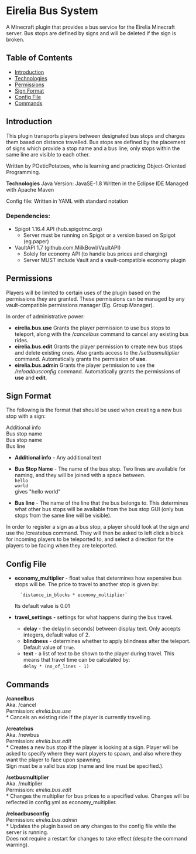 # Eirelia Bus System
A Minecraft plugin that provides a bus service for the Eirelia Minecraft server. Bus stops are defined by signs and will be deleted if the sign is broken.

## Table of Contents 
* [Introduction](#Introduction)
* [Technologies](#Technologies)
* [Permissions](#Permissions)
* [Sign Format](#Sign_Format)
* [Config File](#Config_File)
* [Commands](#Commands)

## Introduction
This plugin transports players between designated bus stops and charges them based on distance travelled. Bus stops are defined by the placement of signs which provide a stop name and a bus line; only stops within the same line are visible to each other.

Written by POeticPotatoes, who is learning and practicing Object-Oriented Programming.

**Technologies**
Java Version: JavaSE-1.8
Written in the Eclipse IDE
Managed with Apache Maven

Config file: Written in YAML with standard notation

### Dependencies:
* Spigot 1.16.4 API (hub.spigotmc.org)  
  - Server must be running on Spigot or a version based on Spigot (eg.paper)  
* VaultAPI 1.7 (github.com.MilkBowl/VaultAPI)      
  - Solely for economy API (to handle bus prices and charging)    
  - Server MUST include Vault and a vault-compatible economy plugin  

## Permissions
Players will be limited to certain uses of the plugin based on the permissions they are granted. These permissions can be managed by any vault-compatible permissions manager (Eg. Group Manager).

In order of administrative power:
* **eirelia.bus.use**
  Grants the player permission to use bus stops to teleport, along with the */cancelbus* command to cancel any existing bus rides.
* **eirelia.bus.edit**
  Grants the player permission to create new bus stops and delete existing ones.
  Also grants access to the */setbusmultiplier* command.
  Automatically grants the permission of **use**.
* **eirelia.bus.admin**
  Grants the player permission to use the */reloadbusconfig* command.
  Automatically grants the permissions of **use** and **edit**.

## Sign Format
The following is the format that should be used when creating a new bus stop with a sign:

Additional info  
Bus stop name  
Bus stop name  
Bus line

* **Additional info** - Any additional text
* **Bus Stop Name** - The name of the bus stop. Two lines are available for naming, and they will be joined with a space between.  
           `hello`  
           `world`  
	   gives "hello world"

* **Bus line** - The name of the line that the bus belongs to. This determines what other bus stops will be available from the bus stop GUI (only bus stops from the same line will be visible).

In order to register a sign as a bus stop, a player should look at the sign and use the /createbus command. They will then be asked to left click a block for incoming players to be teleported to, and select a direction for the players to be facing when they are teleported.

## Config File
* **economy_multiplier** - float value that determines how expensive bus stops will be. The price to travel to another stop is given by:  
            
	    `distance_in_blocks * economy_multiplier`
   Its default value is 0.01

* **travel_settings** - settings for what happens during the bus travel.  
    * **delay** - the delay(in seconds) between display text. Only accepts integers, default value of 2.
    * **blindness** - determines whether to apply blindness after the teleport. Default value of `true`.  
    * **text** - a list of text to be shown to the player during travel. This means that travel time can be calculated by:  
            `delay * (no_of_lines - 1)`


## Commands
**/cancelbus**  
   Aka. /cancel  
   Permission: *eirelia.bus.use*  
	* Cancels an existing ride if the player is currently travelling.

**/createbus**  
   Aka. /newbus  
   Permission: *eirelia.bus.edit*  
	* Creates a new bus stop if the player is looking at a sign. Player will be asked to specify where they want players to spawn, and also where they want the player to face upon spawning.  
	Sign must be a valid bus stop (name and line must be specified.).

**/setbusmultiplier**  
   Aka. /multiplier  
   Permission: *eirelia.bus.edit*  
	* Changes the multiplier for bus prices to a specified value. Changes will be reflected in config.yml as economy_multiplier.

**/reloadbusconfig**  
   Permission: *eirelia.bus.admin*  
	* Updates the plugin based on any changes to the config file while the server is running.  
	Does not require a restart for changes to take effect (despite the command warning).

